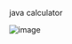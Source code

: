 java calculator 


![image](https://github.com/user-attachments/assets/e28599d9-28b0-4af4-907a-70e0b03e9778)


